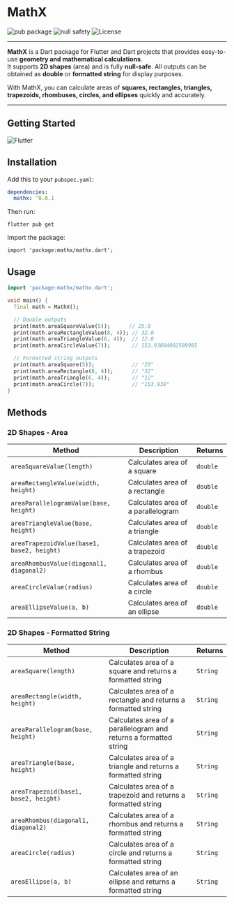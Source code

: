 # MathX

![pub package](https://img.shields.io/pub/v/mathx.svg)
![null safety](https://img.shields.io/badge/null%20safety-supported-brightgreen)
![License](https://img.shields.io/badge/license-MIT-green)

[//]: # (![downloads]&#40;https://img.shields.io/pub/dm/mathx&#41;)
[//]: # (![likes]&#40;https://img.shields.io/pub/likes/mathx&#41;)
[//]: # (![popularity]&#40;https://img.shields.io/pub/popularity/mathx&#41;)

---

**MathX** is a Dart package for Flutter and Dart projects that provides easy-to-use **geometry and mathematical calculations**.  
It supports **2D shapes** (area) and is fully **null-safe**. All outputs can be obtained as **double** or **formatted string** for display purposes.

With MathX, you can calculate areas of **squares, rectangles, triangles, trapezoids, rhombuses, circles, and ellipses** quickly and accurately.

---

## Getting Started
![Flutter](https://storage.googleapis.com/cms-storage-bucket/6e19fee6b47b36ca613f.png)

## Installation

Add this to your `pubspec.yaml`:

```yaml
dependencies:
  mathx: ^0.0.1
```

Then run:

```shell
flutter pub get
```

Import the package:

```shell
import 'package:mathx/mathx.dart';
```

## Usage

```dart
import 'package:mathx/mathx.dart';

void main() {
  final math = MathX();

  // Double outputs
  print(math.areaSquareValue(5));      // 25.0
  print(math.areaRectangleValue(8, 4)); // 32.0
  print(math.areaTriangleValue(6, 4));  // 12.0
  print(math.areaCircleValue(7));       // 153.93804002589985

  // Formatted string outputs
  print(math.areaSquare(5));            // "25"
  print(math.areaRectangle(8, 4));      // "32"
  print(math.areaTriangle(6, 4));       // "12"
  print(math.areaCircle(7));            // "153.938"
}

```

## Methods

### 2D Shapes - Area

| Method | Description | Returns |
|--------|------------|---------|
| `areaSquareValue(length)` | Calculates area of a square | `double` |
| `areaRectangleValue(width, height)` | Calculates area of a rectangle | `double` |
| `areaParallelogramValue(base, height)` | Calculates area of a parallelogram | `double` |
| `areaTriangleValue(base, height)` | Calculates area of a triangle | `double` |
| `areaTrapezoidValue(base1, base2, height)` | Calculates area of a trapezoid | `double` |
| `areaRhombusValue(diagonal1, diagonal2)` | Calculates area of a rhombus | `double` |
| `areaCircleValue(radius)` | Calculates area of a circle | `double` |
| `areaEllipseValue(a, b)` | Calculates area of an ellipse | `double` |


### 2D Shapes - Formatted String

| Method | Description | Returns |
|--------|------------|---------|
| `areaSquare(length)` | Calculates area of a square and returns a formatted string | `String` |
| `areaRectangle(width, height)` | Calculates area of a rectangle and returns a formatted string | `String` |
| `areaParallelogram(base, height)` | Calculates area of a parallelogram and returns a formatted string | `String` |
| `areaTriangle(base, height)` | Calculates area of a triangle and returns a formatted string | `String` |
| `areaTrapezoid(base1, base2, height)` | Calculates area of a trapezoid and returns a formatted string | `String` |
| `areaRhombus(diagonal1, diagonal2)` | Calculates area of a rhombus and returns a formatted string | `String` |
| `areaCircle(radius)` | Calculates area of a circle and returns a formatted string | `String` |
| `areaEllipse(a, b)` | Calculates area of an ellipse and returns a formatted string | `String` |
